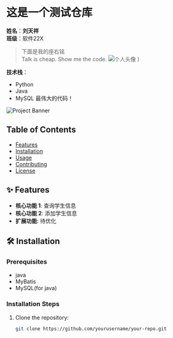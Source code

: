 # 这是一个测试仓库

**姓名**：**刘天祥**  
**班级**：软件22X

> 下面是我的座右铭  
> Talk is cheap. Show me the code.
![个人头像]()
) <!-- 添加图片 -->

**技术栈**：
- Python
- Java
- MySQL
最伟大的代码！

![Project Banner](https://via.placeholder.com/800x200) <!-- 可选横幅图片 -->

## Table of Contents
- [Features](#features)
- [Installation](#installation)
- [Usage](#usage)
- [Contributing](#contributing)
- [License](#license)

## ✨ Features
- **核心功能 1**: 查询学生信息
- **核心功能 2**: 添加学生信息
- **扩展功能**: 待优化

## 🛠️ Installation
### Prerequisites
- java
- MyBatis
- MySQL(for java)

### Installation Steps
1. Clone the repository:
   ```bash
   git clone https://github.com/yourusername/your-repo.git
